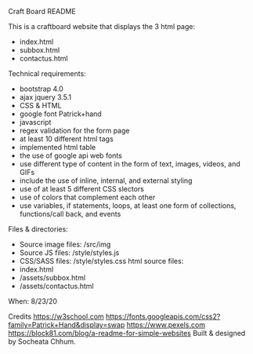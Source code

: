 Craft Board README

This is a craftboard website that displays the 3 html page: 
- index.html
- subbox.html
- contactus.html 

Technical requirements:
- bootstrap 4.0
- ajax jquery 3.5.1
- CSS & HTML
- google font Patrick+hand
- javascript
- regex validation for the form page
- at least 10 different html tags 
- implemented html table
- the use of google api web fonts
- use different type of content in the form of text, images, videos, and GIFs
- include the use of inline, internal, and external styling
- use of at least 5 different CSS slectors
- use of colors that complement each other 
- use variables, if statements, loops, at least one form of collections, functions/call back, and events

Files & directories:
- Source image files: /src/img
- Source JS files: /style/styles.js
- CSS/SASS files: /style/styles.css
html source files: 
- index.html
- /assets/subbox.html
- /assets/contactus.html 



When: 8/23/20


Credits
https://w3school.com
https://fonts.googleapis.com/css2?family=Patrick+Hand&display=swap
https://www.pexels.com
https://block81.com/blog/a-readme-for-simple-websites
Built & designed by Socheata Chhum.
